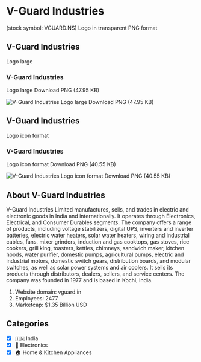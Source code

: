 # V-Guard Industries
 (stock symbol: VGUARD.NS) Logo in transparent PNG format

## V-Guard Industries
 Logo large

### V-Guard Industries
 Logo large Download PNG (47.95 KB)

![V-Guard Industries
 Logo large Download PNG (47.95 KB)](/img/orig/VGUARD.NS_BIG-4b6923b2.png)

## V-Guard Industries
 Logo icon format

### V-Guard Industries
 Logo icon format Download PNG (40.55 KB)

![V-Guard Industries
 Logo icon format Download PNG (40.55 KB)](/img/orig/VGUARD.NS-9096c733.png)

## About V-Guard Industries


V-Guard Industries Limited manufactures, sells, and trades in electric and electronic goods in India and internationally. It operates through Electronics, Electrical, and Consumer Durables segments. The company offers a range of products, including voltage stabilizers, digital UPS, inverters and inverter batteries, electric water heaters, solar water heaters, wiring and industrial cables, fans, mixer grinders, induction and gas cooktops, gas stoves, rice cookers, grill king, toasters, kettles, chimneys, sandwich maker, kitchen hoods, water purifier, domestic pumps, agricultural pumps, electric and industrial motors, domestic switch gears, distribution boards, and modular switches, as well as solar power systems and air coolers. It sells its products through distributors, dealers, sellers, and service centers. The company was founded in 1977 and is based in Kochi, India.

1. Website domain: vguard.in
2. Employees: 2477
3. Marketcap: $1.35 Billion USD


## Categories
- [x] 🇮🇳 India
- [x] 🔌 Electronics
- [x] 🏠 Home & Kitchen Appliances
